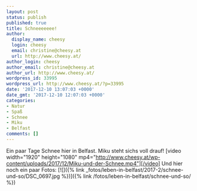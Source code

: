 ```yaml
---
layout: post
status: publish
published: true
title: Schneeeeeee!
author:
  display_name: cheesy
  login: cheesy
  email: christine@cheesy.at
  url: http://www.cheesy.at/
author_login: cheesy
author_email: christine@cheesy.at
author_url: http://www.cheesy.at/
wordpress_id: 33995
wordpress_url: http://www.cheesy.at/?p=33995
date: '2017-12-10 13:07:03 +0000'
date_gmt: '2017-12-10 12:07:03 +0000'
categories:
- Natur
- Spaß
- Schnee
- Miku
- Belfast
comments: []
---
```

Ein paar Tage Schnee hier in Belfast. Miku steht sichs voll drauf!
[video width="1920" height="1080" mp4="http://www.cheesy.at/wp-content/uploads/2017/12/Miku-und-der-Schnee.mp4"][/video]
Und hier noch ein paar Fotos:
[![]({% link _fotos/leben-in-belfast/2017-2/schnee-und-so/DSC_0697.jpg %})]({% link /fotos/leben-in-belfast/schnee-und-so/ %})
